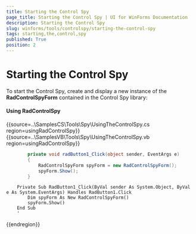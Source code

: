 ```yaml
---
title: Starting the Control Spy
page_title: Starting the Control Spy | UI for WinForms Documentation
description: Starting the Control Spy
slug: winforms/tools/controlspy/starting-the-control-spy
tags: starting,the,control,spy
published: True
position: 2
---
```


# Starting the Control Spy

To start the Control Spy, create and display a new instance of the __RadControlSpyForm__ contained in the Control Spy library:

#### Using RadControlSpy

{{source=..\SamplesCS\Tools\Spy\UsingTheControlSpy.cs region=usingRadControlSpy}} 
{{source=..\SamplesVB\Tools\Spy\UsingTheControlSpy.vb region=usingRadControlSpy}} 

````C#
        private void radButton1_Click(object sender, EventArgs e)
        {
            RadControlSpyForm spyForm = new RadControlSpyForm();
            spyForm.Show();
        }
````
````VB.NET
    Private Sub RadButton1_Click(ByVal sender As System.Object, ByVal e As System.EventArgs) Handles RadButton1.Click
        Dim spyForm As New RadControlSpyForm()
        spyForm.Show()
    End Sub
    '
````

{{endregion}}
